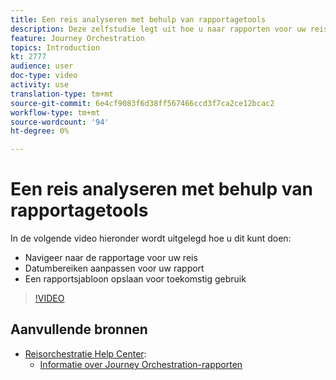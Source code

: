 ```yaml
---
title: Een reis analyseren met behulp van rapportagetools
description: Deze zelfstudie legt uit hoe u naar rapporten voor uw reis kunt navigeren, hoe u datumbereiken voor uw rapport kunt aanpassen en hoe u een rapportagesjabloon kunt opslaan voor toekomstig gebruik.
feature: Journey Orchestration
topics: Introduction
kt: 2777
audience: user
doc-type: video
activity: use
translation-type: tm+mt
source-git-commit: 6e4cf9083f6d38ff567466ccd3f7ca2ce12bcac2
workflow-type: tm+mt
source-wordcount: '94'
ht-degree: 0%

---
```



# Een reis analyseren met behulp van rapportagetools

In de volgende video hieronder wordt uitgelegd hoe u dit kunt doen:

* Navigeer naar de rapportage voor uw reis
* Datumbereiken aanpassen voor uw rapport
* Een rapportsjabloon opslaan voor toekomstig gebruik

>[!VIDEO](https://video.tv.adobe.com/v/29321?quality=12)

## Aanvullende bronnen

* [Reisorchestratie Help Center](https://docs.adobe.com/content/help/en/journeys/using/journey-orchestration-home.html):
   * [Informatie over Journey Orchestration-rapporten](https://docs.adobe.com/content/help/en/journeys/using/journey-reports/about-journey-reports.html)
